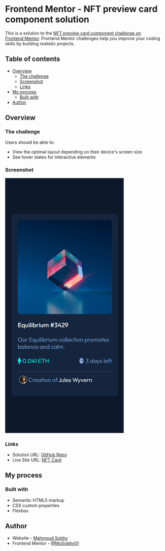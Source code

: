 # Frontend Mentor - NFT preview card component solution

This is a solution to the [NFT preview card component challenge on Frontend Mentor](https://www.frontendmentor.io/challenges/nft-preview-card-component-SbdUL_w0U). Frontend Mentor challenges help you improve your coding skills by building realistic projects. 

## Table of contents

- [Overview](#overview)
  - [The challenge](#the-challenge)
  - [Screenshot](#screenshot)
  - [Links](#links)
- [My process](#my-process)
  - [Built with](#built-with)
- [Author](#author)


## Overview

### The challenge

Users should be able to:

- View the optimal layout depending on their device's screen size
- See hover states for interactive elements

### Screenshot

![Design](/Design.png)

### Links

- Solution URL: [GitHub Repo](https://github.com/MoSobhy01/)
- Live Site URL: [NFT Card](https://mosobhy01.github.io/NFT_Card)

## My process

### Built with

- Semantic HTML5 markup
- CSS custom properties
- Flexbox



## Author

- Website - [Mahmoud Sobhy](https://github.com/MoSobhy01/NFT_Card)
- Frontend Mentor - [@MoSobhy01](https://www.frontendmentor.io/profile/MoSobhy01)



